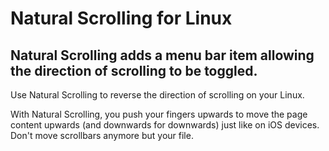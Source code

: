 # Natural Scrolling for Linux

## Natural Scrolling adds a menu bar item allowing the direction of scrolling to be toggled.

Use Natural Scrolling to reverse the direction of scrolling on your Linux.  

With Natural Scrolling, you push your fingers upwards to move the page content upwards (and downwards for downwards) just like on iOS devices.  
Don't move scrollbars anymore but your file.

